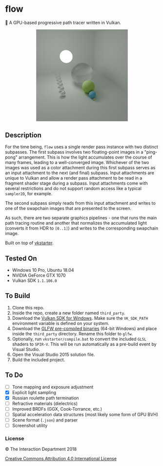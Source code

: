 # flow
🔮 A GPU-based progressive path tracer written in Vulkan. 

<p align="center">
  <img src="https://github.com/mwalczyk/flow/blob/master/screenshots/screenshot.png" alt="screenshot" width="300" height="auto"/>
</p>

## Description
For the time being, `flow` uses a single render pass instance with two distinct subpasses. The first subpass involves two floating-point images in a "ping-pong" arrangement. This is how the light accumulates over the course of many frames, leading to a well-converged image. Whichever of the two images was used as a color attachment during this first subpass serves as an input attachment to the next (and final) subpass. Input attachments are unique to Vulkan and allow a render pass attachment to be read in a fragment shader stage during a subpass. Input attachments come with several restrictions and do not support random access like a typical `sampler2D`, for example.

The second subpass simply reads from this input attachment and writes to one of the swapchain images that are presented to the screen. 

As such, there are two separate graphics pipelines - one that runs the main path tracing routine and another that normalizes the accumulated light (converts it from HDR to `[0..1]`) and writes to the corresponding swapchain image.

Built on top of [vkstarter](https://github.com/mwalczyk/vkstarter).

## Tested On
- Windows 10 Pro, Ubuntu 18.04
- NVIDIA GeForce GTX 1070
- Vulkan SDK `1.1.106.0`

## To Build
1. Clone this repo.
2. Inside the repo, create a new folder named `third_party`.
3. Download the [Vulkan SDK for Windows](https://vulkan.lunarg.com/sdk/home#windows). Make sure the `VK_SDK_PATH` environment
   variable is defined on your system.
4. Download the [GLFW pre-compiled binaries](http://www.glfw.org/download.html) (64-bit Windows) and place inside the `third_party` directory. Rename this folder to `glfw`.
5. Optionally, run `vkstarter/compile.bat` to convert the included `GLSL` shaders to `SPIR-V`. This will be run automatically as a pre-build event by Visual Studio.
6. Open the Visual Studio 2015 solution file.
7. Build the included project.

## To Do
- [ ] Tone mapping and exposure adjustment
- [x] Explicit light sampling 
- [x] Russian roulette path termination
- [ ] Refractive materials (dielectrics)
- [ ] Improved BRDFs (GGX, Cook-Torrance, etc.)
- [ ] Spatial acceleration data structures (most likely some form of GPU BVH)
- [ ] Scene format (`.json`) and parser
- [ ] Screenshot utility

### License

:copyright: The Interaction Department 2018

[Creative Commons Attribution 4.0 International License](https://creativecommons.org/licenses/by/4.0/)

